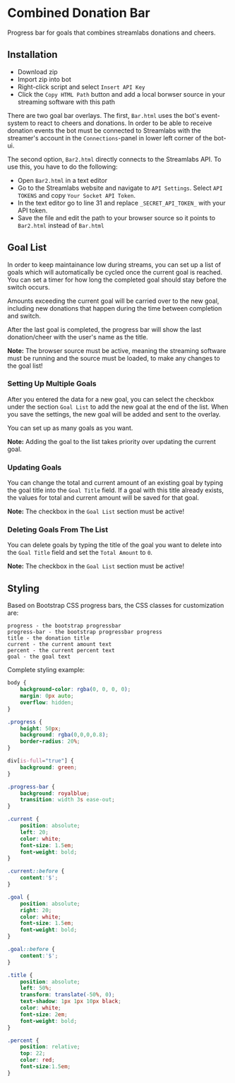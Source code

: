 # Combined Donation Bar

Progress bar for goals that combines streamlabs donations and cheers.

## Installation

* Download zip
* Import zip into bot
* Right-click script and select `Insert API Key`
* Click the `Copy HTML Path` button and add a local borwser source in your streaming software with this path

There are two goal bar overlays. The first, `Bar.html` uses the bot's event-system to react to cheers and donations. In order to be able to receive donation events the bot must be connected to Streamlabs with the streamer's account in the `Connections`-panel in lower left corner of the bot-ui.

The second option, `Bar2.html` directly connects to the Streamlabs API. To use this, you have to do the following:

* Open `Bar2.html` in a text editor
* Go to the Streamlabs website and navigate to `API Settings`. Select `API TOKENS` and copy `Your Socket API Token`.
* In the text editor go to line 31 and replace `_SECRET_API_TOKEN_` with your API token.
* Save the file and edit the path to your browser source so it points to `Bar2.html` instead of `Bar.html`

## Goal List

In order to keep maintainance low during streams, you can set up a list of goals which will automatically be cycled once the current goal is reached.
You can set a timer for how long the completed goal should stay before the switch occurs.

Amounts exceeding the current goal will be carried over to the new goal, including new donations that happen during the time between completion and switch.

After the last goal is completed, the progress bar will show the last donation/cheer with the user's name as the title.

__Note:__ The browser source must be active, meaning the streaming software must be running and the source must be loaded, to make any changes to the goal list!

### Setting Up Multiple Goals

After you entered the data for a new goal, you can select the checkbox under the section `Goal List` to add the new goal at the end of the list.
When you save the settings, the new goal will be added and sent to the overlay.

You can set up as many goals as you want.

__Note:__ Adding the goal to the list takes priority over updating the current goal.

### Updating Goals

You can change the total and current amount of an existing goal by typing the goal title into the `Goal Title` field. If a goal with this title already exists,
the values for total and current amount will be saved for that goal.

__Note:__ The checkbox in the `Goal List` section must be active!

### Deleting Goals From The List

You can delete goals by typing the title of the goal you want to delete into the `Goal Title` field and set the `Total Amount` to `0`.

__Note:__ The checkbox in the `Goal List` section must be active!

## Styling

Based on Bootstrap CSS progress bars, the CSS classes for customization are:

```
progress - the bootstrap progressbar
progress-bar - the bootstrap progressbar progress
title - the donation title
current - the current amount text
percent - the current percent text
goal - the goal text
```

Complete styling example:

```css
body {
    background-color: rgba(0, 0, 0, 0); 
    margin: 0px auto; 
    overflow: hidden; 
}

.progress {
    height: 50px;
    background: rgba(0,0,0,0.8);
    border-radius: 20%;
}

div[is-full="true"] {
    background: green;
}

.progress-bar {
    background: royalblue;
    transition: width 3s ease-out;
}

.current {
    position: absolute;
    left: 20;
    color: white;
    font-size: 1.5em;
    font-weight: bold;
}

.current::before {
    content:'$';
}

.goal {
    position: absolute;
    right: 20;
    color: white;
    font-size: 1.5em;
    font-weight: bold;
}

.goal::before {
    content:'$';
}

.title {
    position: absolute;
    left: 50%;
    transform: translate(-50%, 0);
    text-shadow: 1px 1px 10px black;
    color: white;
    font-size: 2em;
    font-weight: bold;
}

.percent {
    position: relative;
    top: 22;
    color: red;
    font-size:1.5em;
}
```
